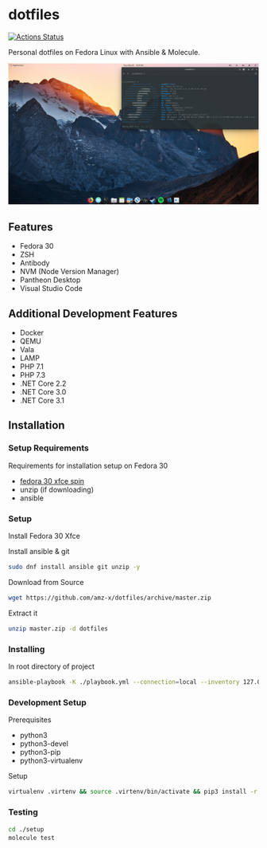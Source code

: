 # dotfiles

[![Actions Status](https://github.com/amz-x/dotfiles/workflows/DotfilesCI/badge.svg)](https://github.com/amz-x/dotfiles/actions)

Personal dotfiles on Fedora Linux with Ansible & Molecule.

![Screenshot](https://github.com/amz-x/dotfiles/raw/master/data/screenshot.png "Personal - Fedora 30 - Pantheon Desktop")

## Features

- Fedora 30
- ZSH
- Antibody
- NVM (Node Version Manager)
- Pantheon Desktop
- Visual Studio Code

## Additional Development Features

- Docker
- QEMU
- Vala
- LAMP
- PHP 7.1
- PHP 7.3
- .NET Core 2.2
- .NET Core 3.0
- .NET Core 3.1

## Installation

### Setup Requirements

Requirements for installation setup on Fedora 30

- [fedora 30 xfce spin](https://dl.fedoraproject.org/pub/fedora/linux/releases/30/Spins/x86_64/iso/Fedora-Xfce-Live-x86_64-30-1.2.iso)
- unzip (if downloading)
- ansible

### Setup

Install Fedora 30 Xfce

Install ansible & git

```bash
sudo dnf install ansible git unzip -y
```

Download from Source

```bash
wget https://github.com/amz-x/dotfiles/archive/master.zip
```

Extract it

```bash
unzip master.zip -d dotfiles
```

### Installing

In root directory of project

```bash
ansible-playbook -K ./playbook.yml --connection=local --inventory 127.0.0.1, --limit 127.0.0.1
```

### Development Setup

Prerequisites

- python3
- python3-devel
- python3-pip
- python3-virtualenv

Setup

```bash
virtualenv .virtenv && source .virtenv/bin/activate && pip3 install -r requirements.txt
```

### Testing

```bash
cd ./setup
molecule test
```
